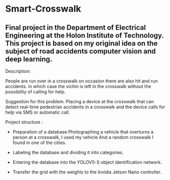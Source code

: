 # Smart-Crosswalk

Final project in the Department of Electrical Engineering at the Holon Institute of Technology. This project is based on my original idea on the subject of road accidents computer vision and deep learning.
---------------------------------------------------------------------------------------------------------------------------------
   Description:
  
   People are run over in a crosswalk on occasion there are also hit and run accidents. in which case the victim is left in the 
   crosswalk without the possibility of calling for help.

   Suggestion for this problem.
   Placing a device at the crosswalk that can detect real-time pedestrian accidents in a crosswalk and the device calls for help via SMS or automatic call.


   Project structure : 
  * Preparation of a database Photographing a vehicle that overturns a person at a crosswalk, I used my vehicle And a random crosswalk I found in one of the cities.

  * Labeling the database and dividing it into categories.

  * Entering the database into the YOLOV5-S object identification network.

  * Transfer the grid with the weights to the Invidia Jetson Nano controller.
